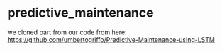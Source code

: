 # predictive_maintenance
we cloned part from our code from here: https://github.com/umbertogriffo/Predictive-Maintenance-using-LSTM
